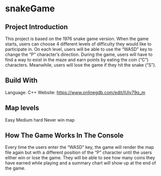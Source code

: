 # snakeGame

## Project Introduction
This project is based on the 1976 snake game version.
When the game starts, users can choose 4 different levels of difficulty they would like to participate in.
On each level, users will be able to use the “WASD” key to change the “P” character’s direction.
During the game, users will have to find a way to exist in the maze and earn points by eating the coin (“C”) characters. Meanwhile, users will lose the game if they hit the snake (“S”).

## Build With
Language: C++
Website: https://www.onlinegdb.com/edit/IUlv79q_m


## Map levels
Easy
Medium
hard
Never win map

## How The Game Works In The Console
Every time the users enter the “WASD” key, the game will render the map file again but with a different position of the “P” character until the users either win or lose the game.
They will be able to see how many coins they have earned while playing and a summary chart will show up at the end of the game.
